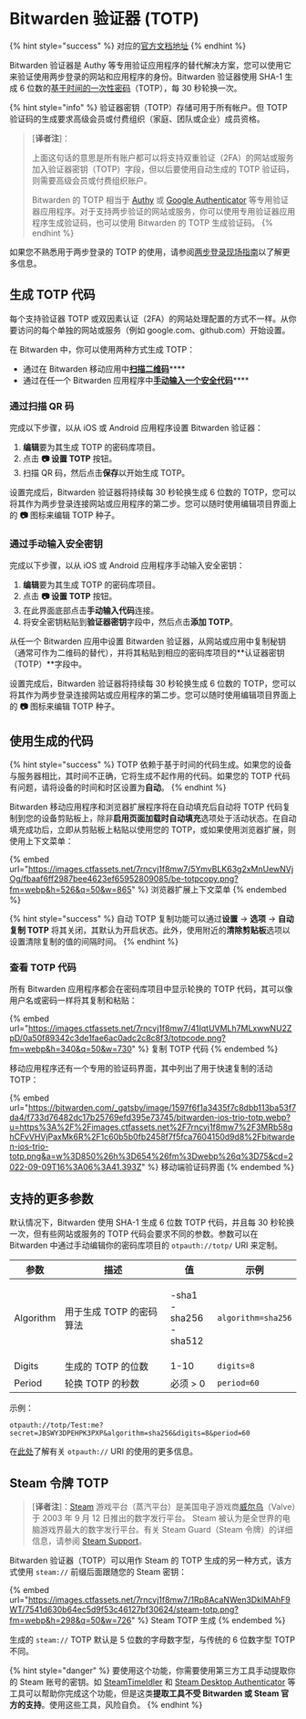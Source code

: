 # Bitwarden 验证器 (TOTP)

{% hint style="success" %}
对应的[官方文档地址](https://bitwarden.com/help/article/authenticator-keys/)
{% endhint %}

Bitwarden 验证器是 Authy 等专用验证应用程序的替代解决方案，您可以使用它来验证使用两步登录的网站和应用程序的身份。Bitwarden 验证器使用 SHA-1 生成 6 位数的[基于时间的一次性密码](https://en.wikipedia.org/wiki/Time-based\_One-time\_Password\_algorithm)（TOTP），每 30 秒轮换一次。

{% hint style="info" %}
验证器密钥（TOTP）存储可用于所有帐户。但 TOTP 验证码的生成要求高级会员或付费组织（家庭、团队或企业）成员资格。

> \[**译者注**]：
>
> 上面这句话的意思是所有账户都可以将支持双重验证（2FA）的网站或服务加入验证器密钥（TOTP）字段，但以后要使用自动生成的 TOTP 验证码，则需要高级会员或付费组织账户。
>
> Bitwarden 的 TOTP 相当于 [Authy](https://authy.com/) 或 [Google Authenticator](https://support.google.com/accounts/answer/1066447?hl=en) 等专用验证器应用程序。对于支持两步验证的网站或服务，你可以使用专用验证器应用程序生成验证码，也可以使用 Bitwarden 的 TOTP 生成验证码。
{% endhint %}

如果您不熟悉用于两步登录的 TOTP 的使用，请参阅[两步登录现场指南](../two-step-login/field-guide-for-two-step-login.md)以了解更多信息。

## 生成 TOTP 代码 <a href="#generate-totp-codes" id="generate-totp-codes"></a>

每个支持验证器 TOTP 或双因素认证（2FA）的网站处理配置的方式不一样。从你要访问的每个单独的网站或服务（例如 google.com、github.com）开始设置。

在 Bitwarden 中，你可以使用两种方式生成 TOTP：

* 通过在 Bitwarden 移动应用中[**扫描二维码**](totp.md#scan-a-qr-code)****
* 通过在任一个 Bitwarden 应用程序中[**手动输入一个安全代码**](totp.md#manually-enter-a-secret)****

### 通过扫描 QR 码 <a href="#scan-a-qr-code" id="scan-a-qr-code"></a>

完成以下步骤，以从 iOS 或 Android 应用程序设置 Bitwarden 验证器：

1. **编辑**要为其生成 TOTP 的密码库项目。
2. 点击 **📷 设置 TOTP** 按钮。
3. 扫描 QR 码，然后点击**保存**以开始生成 TOTP。

设置完成后，Bitwarden 验证器将持续每 30 秒轮换生成 6 位数的 TOTP，您可以将其作为两步登录连接网站或应用程序的第二步。您可以随时使用编辑项目界面上的 **📷** 图标来编辑 TOTP 种子。

### 通过手动输入安全密钥 <a href="#manually-enter-a-secret" id="manually-enter-a-secret"></a>

完成以下步骤，以从 iOS 或 Android 应用程序手动输入安全密钥：

1. **编辑**要为其生成 TOTP 的密码库项目。
2. 点击 **📷 设置 TOTP** 按钮。
3. 在此界面底部点击**手动输入代码**连接。
4. 将安全密钥粘贴到**验证器密钥**字段中，然后点击**添加 TOTP**。

从任一个 Bitwarden 应用中设置 Bitwarden 验证器，从网站或应用中复制秘钥（通常可作为二维码的替代），并将其粘贴到相应的密码库项目的**认证器密钥（TOTP）**字段中。

设置完成后，Bitwarden 验证器将持续每 30 秒轮换生成 6 位数的 TOTP，您可以将其作为两步登录连接网站或应用程序的第二步。您可以随时使用编辑项目界面上的 **📷** 图标来编辑 TOTP 种子。

## 使用生成的代码 <a href="#use-generated-codes" id="use-generated-codes"></a>

{% hint style="success" %}
TOTP 依赖于基于时间的代码生成。如果您的设备与服务器相比，其时间不正确，它将生成不起作用的代码。如果您的 TOTP 代码有问题，请将设备的时间和时区设置为**自动**。
{% endhint %}

Bitwarden 移动应用程序和浏览器扩展程序将在自动填充后自动将 TOTP 代码复制到您的设备剪贴板上，除非**启用页面加载时自动填充**选项处于活动状态。在自动填充成功后，立即从剪贴板上粘贴以使用您的 TOTP，或如果使用浏览器扩展，则使用上下文菜单：

{% embed url="https://images.ctfassets.net/7rncvj1f8mw7/5YmvBLK63g2xMnUewNVjOg/fbaaf6ff2987bee4623ef65952809085/be-totpcopy.png?fm=webp&h=526&q=50&w=865" %}
浏览器扩展上下文菜单
{% endembed %}

{% hint style="success" %}
自动 TOTP 复制功能可以通过**设置** → **选项** → **自动复制 TOTP** 将其关闭，其默认为开启状态。此外，使用附近的**清除剪贴板**选项以设置清除复制的值的间隔时间。
{% endhint %}

### 查看 TOTP 代码 <a href="#viewing-totp-codes" id="viewing-totp-codes"></a>

所有 Bitwarden 应用程序都会在密码库项目中显示轮换的 TOTP 代码，其可以像用户名或密码一样将其复制和粘贴：

{% embed url="https://images.ctfassets.net/7rncvj1f8mw7/41IqtUVMLh7MLxwwNU2ZpD/0a50f89342c3de1fae6ac0adc2c8c8f3/totpcode.png?fm=webp&h=340&q=50&w=730" %}
复制 TOTP 代码
{% endembed %}

移动应用程序还有一个专用的验证码界面，其中列出了用于快速复制的活动 TOTP：

{% embed url="https://bitwarden.com/_gatsby/image/1597f6f1a3435f7c8dbb113ba53f7da4/f733d76482dc17b25769efd395e73745/bitwarden-ios-trio-totp.webp?u=https%3A%2F%2Fimages.ctfassets.net%2F7rncvj1f8mw7%2F3MRb58qhCFvVHVjPaxMk6R%2F1c60b5b0fb2458f7f5fca7604150d9d8%2Fbitwarden-ios-trio-totp.png&a=w%3D850%26h%3D654%26fm%3Dwebp%26q%3D75&cd=2022-09-09T16%3A06%3A41.393Z" %}
移动端验证码界面
{% endembed %}

## 支持的更多参数 <a href="#support-for-more-parameters" id="support-for-more-parameters"></a>

默认情况下，Bitwarden 使用 SHA-1 生成 6 位数 TOTP 代码，并且每 30 秒轮换一次，但有些网站或服务的 TOTP 代码会要求不同的参数。参数可以在 Bitwarden 中通过手动编辑你的密码库项目的 `otpauth://totp/` URI 来定制。

| 参数        | 描述              | 值                                  | 示例                 |
| --------- | --------------- | ---------------------------------- | ------------------ |
| Algorithm | 用于生成 TOTP 的密码算法 | <p>-sha1<br>-sha256<br>-sha512</p> | `algorithm=sha256` |
| Digits    | 生成的 TOTP 的位数    | 1-10                               | `digits=8`         |
| Period    | 轮换 TOTP 的秒数     | 必须 > 0                             | `period=60`        |

示例：

```
otpauth://totp/Test:me?secret=JBSWY3DPEHPK3PXP&algorithm=sha256&digits=8&period=60
```

在[此处](https://github.com/google/google-authenticator/wiki/Key-Uri-Format)了解有关 `otpauth://` URI 的使用的更多信息。

## Steam 令牌 TOTP

> \[**译者注**]：[Steam](https://store.steampowered.com/) 游戏平台（蒸汽平台）是美国电子游戏商[威尔乌](https://www.valvesoftware.com/)（Valve）于 2003 年 9 月 12 日推出的数字发行平台。 Steam 被认为是全世界的电脑游戏界最大的数字发行平台。有关 Steam Guard（Steam 令牌）的详细信息，请参阅 [Steam Support](https://support.steampowered.com/kb\_article.php?ref=4020-ALZM-5519\&l=simplified%20chinese)。

Bitwarden 验证器（TOTP）可以用作 Steam 的 TOTP 生成的另一种方式，该方式使用 `steam://` 前缀后面跟随您的 Steam 密钥：

{% embed url="https://images.ctfassets.net/7rncvj1f8mw7/1Rp8AcaNWen3DklMAhF9WT/7541d630b64ec5d9f53c46127bf30624/steam-totp.png?fm=webp&h=298&q=50&w=726" %}
Steam TOTP 生成
{% endembed %}

生成的 `steam://` TOTP 默认是 5 位数的字母数字型，与传统的 6 位数字型 TOTP 不同。

{% hint style="danger" %}
要使用这个功能，你需要使用第三方工具手动提取你的 Steam 账号的密钥。如 [SteamTimeIdler](https://github.com/SteamTimeIdler/stidler/wiki/Getting-your-'shared\_secret'-code-for-use-with-Auto-Restarter-on-Mobile-Authentication#getting-shared-secret-from-ios-windows) 和 [Steam Desktop Authenticator](https://github.com/Jessecar96/SteamDesktopAuthenticator) 等工具可以帮助你完成这个功能，但是这类**提取工具不受 Bitwarden 或 Steam 官方的支持**。使用这些工具，风险自负。
{% endhint %}
